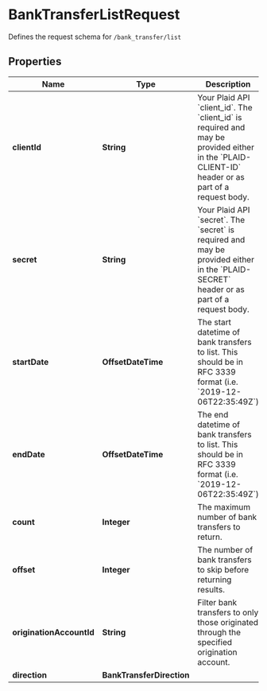 

# BankTransferListRequest

Defines the request schema for `/bank_transfer/list`

## Properties

| Name | Type | Description | Notes |
|------------ | ------------- | ------------- | -------------|
|**clientId** | **String** | Your Plaid API &#x60;client_id&#x60;. The &#x60;client_id&#x60; is required and may be provided either in the &#x60;PLAID-CLIENT-ID&#x60; header or as part of a request body. |  [optional] |
|**secret** | **String** | Your Plaid API &#x60;secret&#x60;. The &#x60;secret&#x60; is required and may be provided either in the &#x60;PLAID-SECRET&#x60; header or as part of a request body. |  [optional] |
|**startDate** | **OffsetDateTime** | The start datetime of bank transfers to list. This should be in RFC 3339 format (i.e. &#x60;2019-12-06T22:35:49Z&#x60;) |  [optional] |
|**endDate** | **OffsetDateTime** | The end datetime of bank transfers to list. This should be in RFC 3339 format (i.e. &#x60;2019-12-06T22:35:49Z&#x60;) |  [optional] |
|**count** | **Integer** | The maximum number of bank transfers to return. |  [optional] |
|**offset** | **Integer** | The number of bank transfers to skip before returning results. |  [optional] |
|**originationAccountId** | **String** | Filter bank transfers to only those originated through the specified origination account. |  [optional] |
|**direction** | **BankTransferDirection** |  |  [optional] |



